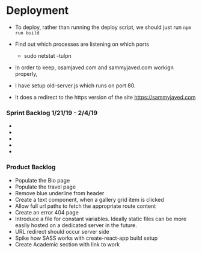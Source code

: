 # Deployment
 - To deploy, rather than running the deploy script, we should just run 
    `npm run build`
 - Find out which processes are listening on which ports
    * sudo netstat -tulpn

 - In order to keep, osamjaved.com and sammyjaved.com workign properly, 
 - I have setup old-server.js which runs on port 80.
 - It does a redirect to the https version of the site https://sammyjaved.com

 
### Sprint Backlog 1/21/19 - 2/4/19
 -
 - 
 - 
 - 
 - 
 
### Product Backlog
 - Populate the Bio page
 - Populate the travel page
 - Remove blue underline from header
 - Create a text component, when a gallery grid item is clicked
 - Allow full url paths to fetch the appropriate route content
 - Create an error 404 page
 - Introduce a file for constant variables. 
    Ideally static files can be more easily hosted on a dedicated server in
    the future. 
 - URL redirect should occur server side
 - Spike how SASS works with create-react-app build setup
 - Create Academic section with link to work
    
    
    
